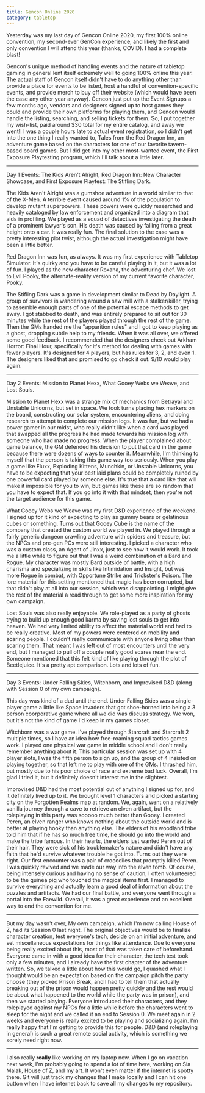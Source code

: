 ```yaml
---
title: Gencon Online 2020
category: tabletop
---
```

Yesterday was my last day of Gencon Online 2020, my first 100% online convention, my second-ever GenCon experience, and likely the first and only convention I will attend this year (thanks, COVID). I had a complete blast!

Gencon's unique method of handling events and the nature of tabletop gaming in general lent itself extremely well to going 100% online this year. The actual staff of Gencon itself didn't have to do anything other than provide a place for events to be listed, host a handful of convention-specific events, and provide merch to buy off their website (which would have been the case any other year anyway). Gencon just put up the Event Signups a few months ago, vendors and designers signed up to host games they could and provide their own platforms for playing them, and Gencon would handle the listing, searching, and selling tickets for them. So, I put together my wish-list, paid around $30 total for my entire catalog, and away we went!! I was a couple hours late to actual event registration, so I didn't get into the one thing I really wanted to, Tales from the Red Dragon Inn, an adventure game based on the characters for one of our favorite tavern-based board games. But I did get into my other most-wanted event, the First Exposure Playtesting program, which I'll talk about a little later.

---

Day 1 Events: The Kids Aren't Alright, Red Dragon Inn: New Character Showcase, and First Exposure Playtest: The Stifling Dark.

The Kids Aren't Alright was a gumshoe adventure in a world similar to that of the X-Men. A terrible event caused around 1% of the population to develop mutant superpowers. These powers were quickly researched and heavily cataloged by law enforcement and organized into a diagram that aids in profiling. We played as a squad of detectives investigating the death of a prominent lawyer's son. His death was caused by falling from a great height onto a car. It was really fun. The final solution to the case was a pretty interesting plot twist, although the actual investigation might have been a little better.

Red Dragon Inn was fun, as always. It was my first experience with Tabletop Simulator. It's quirky and you have to be careful playing in it, but it was a lot of fun. I played as the new character Roxana, the adventuring chef. We lost to Evil Pooky, the alternate-reality version of my current favorite character, Pooky.

The Stifling Dark was a game in development similar to Dead by Daylight. A group of survivors is wandering around a saw mill with a stalker/killer, trying to assemble enough parts of one of the potential escape methods to get away. I got stabbed to death, and was entirely prepared to sit out for 30 minutes while the rest of the players played through the rest of the game. Then the GMs handed me the "apparition rules" and I got to keep playing as a ghost, dropping subtle help to my friends. When it was all over, we offered some good feedback. I recommended that the designers check out Arkham Horror: Final Hour, specifically for it's method for dealing with games with fewer players. It's designed for 4 players, but has rules for 3, 2, and even 1. The designers liked that and promised to go check it out. 9/10 would play again.

---

Day 2 Events: Mission to Planet Hexx, What Gooey Webs we Weave, and Lost Souls.

Mission to Planet Hexx was a strange mix of mechanics from Betrayal and Unstable Unicorns, but set in space. We took turns placing hex markers on the board, constructing our solar system, encountering aliens, and doing research to attempt to complete our mission logs. It was fun, but we had a power gamer in our midst, who really didn't like when a card was played that swapped all the progress he had made towards his mission log with someone who had made no progress. When the player complained about game balance, the GM defended his decision to put that card in the game because there were dozens of ways to counter it. Meanwhile, I'm thinking to myself that the person is taking this game way too seriously. When you play a game like Fluxx, Exploding Kittens, Munchkin, or Unstable Unicorns, you have to be expecting that your best laid plans could be completely ruined by one powerful card played by someone else. It's true that a card like that will make it impossible for you to win, but games like these are so random that you have to expect that. If you go into it with that mindset, then you're not the target audience for this game.

What Gooey Webs we Weave was my first D&D experience of the weekend. I signed up for it kind of expecting to play as gummy bears or gelatinous cubes or something. Turns out that Gooey Cube is the name of the company that created the custom world we played in. We played through a fairly generic dungeon crawling adventure with spiders and treasure, but the NPCs and pre-gen PCs were still interesting. I picked a character who was a custom class, an Agent of Jinxx, just to see how it would work. It took me a little while to figure out that I was a weird combination of a Bard and Rogue. My character was mostly Bard outside of battle, with a high charisma and specializing in skills like Intimidation and Insight, but was more Rogue in combat, with Opportune Strike and Trickster's Poison. The lore material for this setting mentioned that magic has been corrupted, but that didn't play at all into our session, which was disappointing. I might give the rest of the material a read through to get some more inspiration for my own campaign.

Lost Souls was also really enjoyable. We role-played as a party of ghosts trying to build up enough good karma by saving lost souls to get into heaven. We had very limited ability to affect the material world and had to be really creative. Most of my powers were centered on mobility and scaring people. I couldn't really communicate with anyone living other than scaring them. That meant I was left out of most encounters until the very end, but I managed to pull off a couple really good scares near the end. Someone mentioned that this felt kind of like playing through the plot of Beetlejuice. It's a pretty apt comparison. Lots and lots of fun.

---

Day 3 Events: Under Falling Skies, Witchborn, and Improvised D&D (along with Session 0 of my own campaign).

This day was kind of a dud until the end. Under Falling Skies was a single-player game a little like Space Invaders that got shoe-horned into being a 3 person coorporative game where all we did was discuss strategy. We won, but it's not the kind of game I'd keep in my games closet.

Witchborn was a war game. I've played through Starcraft and Starcraft 2 multiple times, so I have an idea how free-roaming squad tactics games work. I played one physical war game in middle school and I don't really remember anything about it. This particular session was set up with 4 player slots, I was the fifth person to sign up, and the group of 4 insisted on playing together, so that left me to play with one of the GMs. I thrashed him, but mostly due to his poor choice of race and extreme bad luck. Overall, I'm glad I tried it, but it definitely doesn't interest me in the slightest.

Improvised D&D had the most potential out of anything I signed up for, and it definitely lived up to it. We brought level 1 characters and picked a starting city on the Forgotten Realms map at random. We, again, went on a relatively vanilla journey through a cave to retrieve an elven artifact, but the roleplaying in this party was sooooo much better than Gooey. I created Peren, an elven ranger who knows nothing about the outside world and is better at playing hooky than anything else. The elders of his woodland tribe told him that if he has so much free time, he should go into the world and make the tribe famous. In their hearts, the elders just wanted Peren out of their hair. They were sick of his troublemaker's nature and didn't have any faith that he'd survive whatever trouble he got into. Turns out they were right. Our first encounter was a pair of crocodiles that promptly killed Peren. I was quickly revived and we made our way into the elven tomb. Of course, being intensely curious and having no sense of caution, I often volunteered to be the guinea pig who touched the magical items first. I managed to survive everything and actually learn a good deal of information about the puzzles and artifacts. We had our final battle, and everyone went through a portal into the Faewild. Overall, it was a great experience and an excellent way to end the convention for me.

---

But my day wasn't over, My own campaign, which I'm now calling House of Z, had its Session 0 last night. The original objectives would be to finalize character creation, test everyone's tech, decide on an initial adventure, and set miscellaneous expectations for things like attendance. Due to everyone being really excited about this, most of that was taken care of beforehand. Everyone came in with a good idea for their character, the tech test took only a few minutes, and I already have the first chapter of the adventure written. So, we talked a little about how this would go, I quashed what I thought would be an expectation based on the campaign pitch the party choose (they picked Prison Break, and I had to tell them that actually breaking out of the prison would happen pretty quickly and the rest would be about what happened to the world while the party was in prison), and then we started playing. Everyone introduced their characters, and they roleplayed against my NPCs for a little while before the characters went to sleep for the night and we called it an end to Session 0. We meet again in 2 weeks and everyone is really excited to be playing and socializing again. I'm really happy that I'm getting to provide this for people. D&D (and roleplaying in general) is such a great remote social activity, which is something we sorely need right now.

---

I also really **really** like working on my laptop now. When I go on vacation next week, I'm probably going to spend a lot of time here, working on Sia Malak, House of Z, and my art. It won't even matter if the internet is spotty there. Git will just track my changes that I make locally and I can hit one button when I have internet back to save all my changes to my repository.
